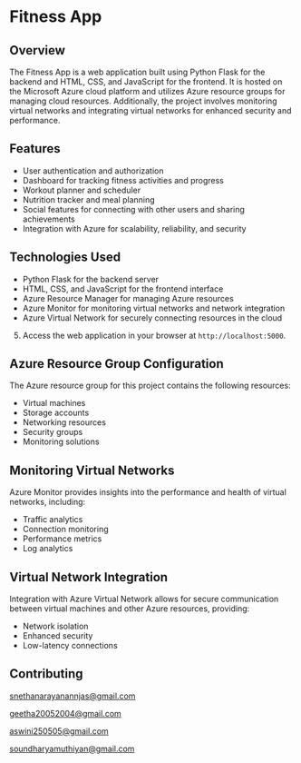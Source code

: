# Fitness App

## Overview

The Fitness App is a web application built using Python Flask for the backend and HTML, CSS, and JavaScript for the frontend. It is hosted on the Microsoft Azure cloud platform and utilizes Azure resource groups for managing cloud resources. Additionally, the project involves monitoring virtual networks and integrating virtual networks for enhanced security and performance.

## Features

- User authentication and authorization
- Dashboard for tracking fitness activities and progress
- Workout planner and scheduler
- Nutrition tracker and meal planning
- Social features for connecting with other users and sharing achievements
- Integration with Azure for scalability, reliability, and security

## Technologies Used

- Python Flask for the backend server
- HTML, CSS, and JavaScript for the frontend interface
- Azure Resource Manager for managing Azure resources
- Azure Monitor for monitoring virtual networks and network integration
- Azure Virtual Network for securely connecting resources in the cloud


5. Access the web application in your browser at `http://localhost:5000`.

## Azure Resource Group Configuration

The Azure resource group for this project contains the following resources:

- Virtual machines
- Storage accounts
- Networking resources
- Security groups
- Monitoring solutions

## Monitoring Virtual Networks

Azure Monitor provides insights into the performance and health of virtual networks, including:

- Traffic analytics
- Connection monitoring
- Performance metrics
- Log analytics

## Virtual Network Integration

Integration with Azure Virtual Network allows for secure communication between virtual machines and other Azure resources, providing:

- Network isolation
- Enhanced security
- Low-latency connections

## Contributing
snethanarayanannjas@gmail.com

geetha20052004@gmail.com

aswini250505@gmail.com

soundharyamuthiyan@gmail.com




